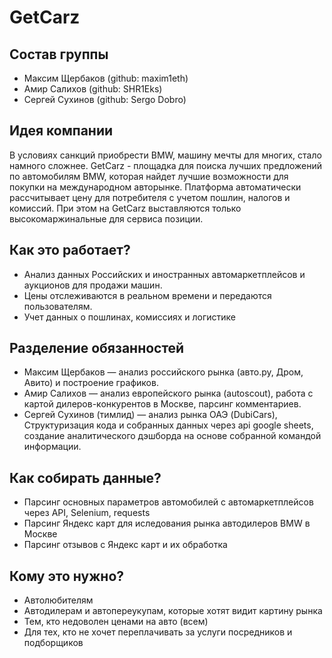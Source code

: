 # GetCarz

## Состав группы
- Максим Щербаков (github: maxim1eth)
- Амир Салихов (github: SHR1Eks)
- Сергей Сухинов (github: Sergo Dobro)

## Идея компании
В условиях санкций приобрести BMW, машину мечты для многих, стало намного сложнее. GetCarz - площадка для поиска лучших предложений по автомобилям BMW, которая найдет лучшие возможности для покупки на международном авторынке. Платформа автоматически рассчитывает цену для потребителя с учетом пошлин, налогов и комиссий. При этом на GetCarz выставляются только высокомаржинальные для сервиса позиции. 

## Как это работает?
- Анализ данных Российских и иностранных автомаркетплейсов и аукционов для продажи машин. 
- Цены отслеживаются в реальном времени и передаются пользователям.   
- Учет данных о пошлинах, комиссиях и логистике

## Разделение обязанностей
- Максим Щербаков —  анализ российского рынка (авто.ру, Дром, Авито) и построение графиков.
- Амир Салихов —  анализ европейского рынка (autoscout), работа с картой дилеров-конкурентов в Москве, парсинг комментариев.
- Сергей Сухинов (тимлид) —  анализ рынка ОАЭ (DubiCars), Структуризация кода и собранных данных через api google sheets, создание аналитического дэшборда на основе собранной командой информации. 

## Как собирать данные?
- Парсинг основных параметров автомобилей с автомаркетплейсов через API, Selenium, requests
- Парсинг Яндекс карт для иследования рынка автодилеров BMW в Москве 
- Парсинг отзывов с Яндекс карт и их обработка

## Кому это нужно?
- Автолюбителям
- Автодилерам и автопереукупам, которые хотят видит картину рынка
- Тем, кто недоволен ценами на авто (всем)
- Для тех, кто не хочет переплачивать за услуги посредников и подборщиков
